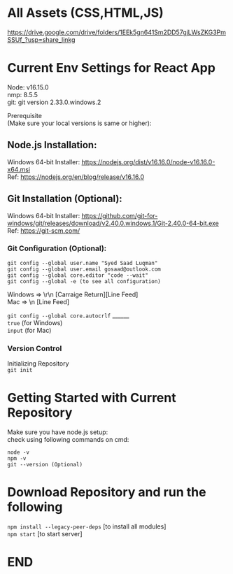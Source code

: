 # All Assets (CSS,HTML,JS)

https://drive.google.com/drive/folders/1EEk5gn641Sm2DD57gjLWsZKG3PmSSUf_?usp=share_linkg

# Current Env Settings for React App

Node: v16.15.0  
nmp: 8.5.5  
git: git version 2.33.0.windows.2  

Prerequisite   
(Make sure your local versions is same or higher):  

## Node.js Installation:

Windows 64-bit Installer: https://nodejs.org/dist/v16.16.0/node-v16.16.0-x64.msi  
Ref: https://nodejs.org/en/blog/release/v16.16.0  

## Git Installation (Optional):

Windows 64-bit Installer: https://github.com/git-for-windows/git/releases/download/v2.40.0.windows.1/Git-2.40.0-64-bit.exe  
Ref: https://git-scm.com/  

### Git Configuration (Optional):
`git config --global user.name "Syed Saad Luqman"`  
`git config --global user.email gosaad@outlook.com`  
`git config --global core.editor "code --wait"`  
`git config --global -e (to see all configuration)`  

Windows => \r\n [Carraige Return][Line Feed]  
Mac => \n [Line Feed]  

`git config --global core.autocrlf` ______  
`true` (for Windows)  
`input` (for Mac)  

### Version Control

Initializing Repository  
`git init`  

# Getting Started with Current Repository

Make sure you have node.js setup:  
check using following commands on cmd:  

`node -v`  
`npm -v`  
`git --version (Optional)`  

# Download Repository and run the following

`npm install --legacy-peer-deps` [to install all modules]  
`npm start` [to start server]  

# END